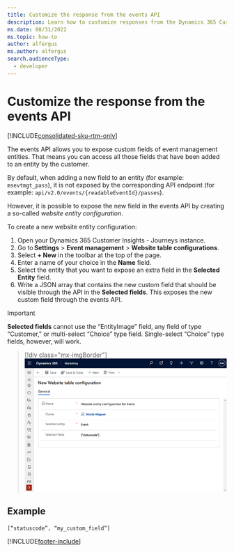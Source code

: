 ```yaml
---
title: Customize the response from the events API
description: Learn how to customize responses from the Dynamics 365 Customer Insights - Journeys events API.
ms.date: 08/31/2022
ms.topic: how-to
author: alfergus
ms.author: alfergus
search.audienceType: 
  - developer
---
```


# Customize the response from the events API

[!INCLUDE[consolidated-sku-rtm-only](../../includes/consolidated-sku-rtm-only.md)]

The events API allows you to expose custom fields of event management entities. That means you can access all those fields that have been added to an entity by the customer.

By default, when adding a new field to an entity (for example: `msevtmgt_pass`), it is not exposed by the corresponding API endpoint (for example: `api/v2.0/events/{readableEventId}/passes`). 

However, it is possible to expose the new field in the events API by creating a so-called *website entity configuration*. 

To create a new website entity configuration:

1. Open your Dynamics 365 Customer Insights - Journeys instance.
1. Go to **Settings** > **Event management** > **Website table configurations**.
1. Select **+ New** in the toolbar at the top of the page.
1. Enter a name of your choice in the **Name** field.
1. Select the entity that you want to expose an extra field in the **Selected Entity** field.
1. Write a JSON array that contains the new custom field that should be visible through the API in the **Selected fields**. This exposes the new custom field through the events API.

> [!IMPORTANT]
> **Selected fields** cannot use the “EntityImage” field, any field of type “Customer," or multi-select “Choice” type field. Single-select “Choice” type fields, however, will work.

> [!div class="mx-imgBorder"]
> ![Customize API response.](../media/customize-event-api-new.png "Customize API response")

## Example

```
[“statuscode”, “my_custom_field”]
```

[!INCLUDE[footer-include](../../includes/footer-banner.md)]
